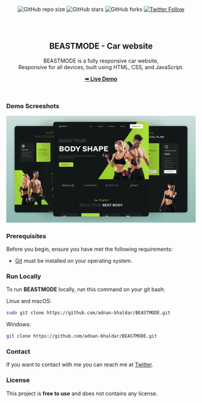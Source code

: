 <div align="center">
  
  ![GitHub repo size](https://img.shields.io/github/repo-size/adnan-bhaldar/BEASTMODE)
  ![GitHub stars](https://img.shields.io/github/stars/adnan-bhaldar/BEASTMODE?style=social)
  ![GitHub forks](https://img.shields.io/github/forks/adnan-bhaldar/BEASTMODE?style=social)
[![Twitter Follow](https://img.shields.io/twitter/follow/Adnan__Bhaldar_?style=social)](https://twitter.com/intent/follow?screen_name=Adnan__Bhaldar)

  <br />
  <br />

  <h2 align="center">BEASTMODE - Car website</h2>

  BEASTMODE is a fully responsive car website, <br />Responsive for all devices, built using HTML, CSS, and JavaScript.

   <a href="https://adnan-bhaldar.github.io/BEASTMODE" target="_blank"><strong>➥ Live Demo</strong></a>

</div>

<br />

### Demo Screeshots

![BEASTMODE Desktop Demo](./preview.png "Desktop Demo")

### Prerequisites

Before you begin, ensure you have met the following requirements:

* [Git](https://git-scm.com/downloads "Download Git") must be installed on your operating system.

### Run Locally

To run **BEASTMODE** locally, run this command on your git bash:

Linux and macOS:

```bash
sudo git clone https://github.com/adnan-bhaldar/BEASTMODE.git
```

Windows:

```bash
git clone https://github.com/adnan-bhaldar/BEASTMODE.git
```

### Contact

If you want to contact with me you can reach me at [Twitter](https://www.twitter.com/Adnan__Bhaldar).

### License

This project is **free to use** and does not contains any license.
